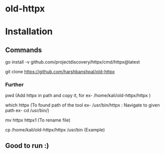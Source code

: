 # old-httpx

# Installation
## Commands
go install -v github.com/projectdiscovery/httpx/cmd/httpx@latest

git clone https://github.com/harshbanshpal/old-httpx

### Further 

pwd (Add httpx in path and copy it, for ex- /home/kali/old-httpx/httpx )

which httpx (To found path of the tool ex- /usr/bin/httpx
: Navigate to given path ex- cd /usr/bin/)

mv httpx httpx1 (To rename file)

cp /home/kali/old-httpx/httpx /usr/bin (Example)


## Good to run :)
